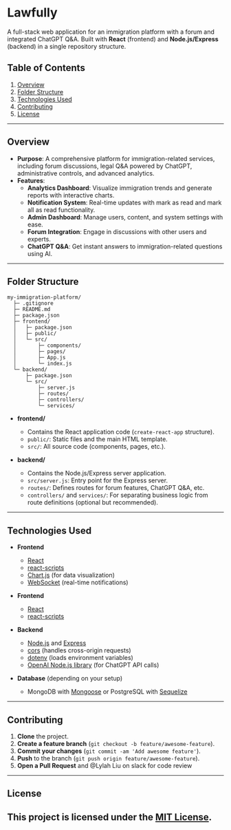 # Lawfully

A full-stack web application for an immigration platform with a forum and integrated ChatGPT Q&A. Built with **React** (frontend) and **Node.js/Express** (backend) in a single repository structure.

## Table of Contents

1. [Overview](#overview)  
2. [Folder Structure](#folder-structure)  
3. [Technologies Used](#technologies-used)  
4. [Contributing](#contributing)  
5. [License](#license)

---

## Overview

- **Purpose**: A comprehensive platform for immigration-related services, including forum discussions, legal Q&A powered by ChatGPT, administrative controls, and advanced analytics.
- **Features**:
  - **Analytics Dashboard**: Visualize immigration trends and generate reports with interactive charts.
  - **Notification System**: Real-time updates with mark as read and mark all as read functionality.
  - **Admin Dashboard**: Manage users, content, and system settings with ease.
  - **Forum Integration**: Engage in discussions with other users and experts.
  - **ChatGPT Q&A**: Get instant answers to immigration-related questions using AI.

---

## Folder Structure

```
my-immigration-platform/
  ├─ .gitignore
  ├─ README.md              
  ├─ package.json           
  ├─ frontend/
  │   ├─ package.json
  │   ├─ public/
  │   └─ src/
  │       ├─ components/
  │       ├─ pages/
  │       ├─ App.js
  │       └─ index.js
  └─ backend/
      ├─ package.json
      └─ src/
          ├─ server.js
          ├─ routes/
          ├─ controllers/
          └─ services/
```

- **frontend/**  
  - Contains the React application code (`create-react-app` structure).
  - `public/`: Static files and the main HTML template.  
  - `src/`: All source code (components, pages, etc.).

- **backend/**  
  - Contains the Node.js/Express server application.  
  - `src/server.js`: Entry point for the Express server.  
  - `routes/`: Defines routes for forum features, ChatGPT Q&A, etc.  
  - `controllers/` and `services/`: For separating business logic from route definitions (optional but recommended).

---

## Technologies Used
- **Frontend**  
  - [React](https://reactjs.org/)  
  - [react-scripts](https://www.npmjs.com/package/react-scripts)
  - [Chart.js](https://www.chartjs.org/) (for data visualization)
  - [WebSocket](https://developer.mozilla.org/en-US/docs/Web/API/WebSocket) (real-time notifications)

- **Frontend**  
  - [React](https://reactjs.org/)  
  - [react-scripts](https://www.npmjs.com/package/react-scripts)

- **Backend**  
  - [Node.js](https://nodejs.org/) and [Express](https://expressjs.com/)  
  - [cors](https://www.npmjs.com/package/cors) (handles cross-origin requests)  
  - [dotenv](https://www.npmjs.com/package/dotenv) (loads environment variables)  
  - [OpenAI Node.js library](https://www.npmjs.com/package/openai) (for ChatGPT API calls)

- **Database** (depending on your setup)  
  - MongoDB with [Mongoose](https://mongoosejs.com/) or PostgreSQL with [Sequelize](https://sequelize.org/)

---

## Contributing

1. **Clone** the project.  
2. **Create a feature branch** (`git checkout -b feature/awesome-feature`).  
3. **Commit your changes** (`git commit -am 'Add awesome feature'`).  
4. **Push** to the branch (`git push origin feature/awesome-feature`).  
5. **Open a Pull Request** and @Lylah Liu on slack for code review

---

## License

This project is licensed under the [MIT License](LICENSE.md).
---